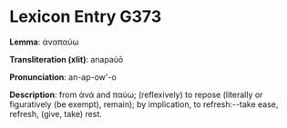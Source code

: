 # Lexicon Entry G373

**Lemma**: ἀναπαύω

**Transliteration (xlit)**: anapaúō

**Pronunciation**: an-ap-ow'-o

**Description**:
from ἀνά and παύω; (reflexively) to repose (literally or figuratively (be exempt), remain); by implication, to refresh:--take ease, refresh, (give, take) rest.
